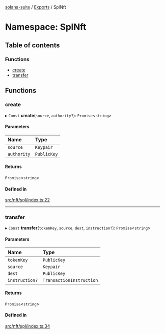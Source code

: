 [solana-suite](../README.md) / [Exports](../modules.md) / SplNft

# Namespace: SplNft

## Table of contents

### Functions

- [create](SplNft.md#create)
- [transfer](SplNft.md#transfer)

## Functions

### create

▸ `Const` **create**(`source`, `authority?`): `Promise`<`string`\>

#### Parameters

| Name | Type |
| :------ | :------ |
| `source` | `Keypair` |
| `authority` | `PublicKey` |

#### Returns

`Promise`<`string`\>

#### Defined in

[src/nft/spl/index.ts:22](https://github.com/fukaoi/solana-suite/blob/127fc4a/src/nft/spl/index.ts#L22)

___

### transfer

▸ `Const` **transfer**(`tokenKey`, `source`, `dest`, `instruction?`): `Promise`<`string`\>

#### Parameters

| Name | Type |
| :------ | :------ |
| `tokenKey` | `PublicKey` |
| `source` | `Keypair` |
| `dest` | `PublicKey` |
| `instruction?` | `TransactionInstruction` |

#### Returns

`Promise`<`string`\>

#### Defined in

[src/nft/spl/index.ts:34](https://github.com/fukaoi/solana-suite/blob/127fc4a/src/nft/spl/index.ts#L34)
